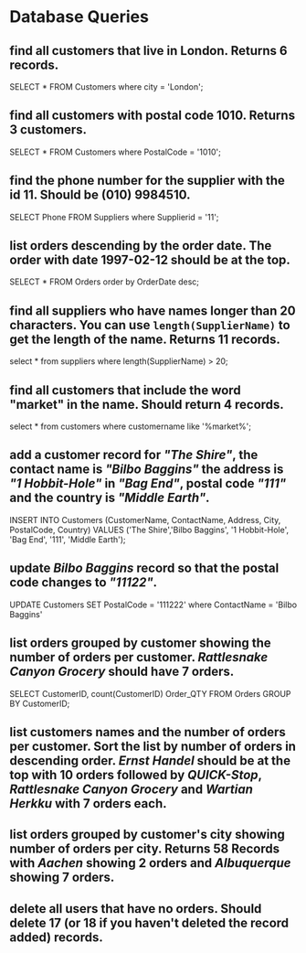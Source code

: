 # Database Queries

## find all customers that live in London. Returns 6 records.

SELECT * 
FROM Customers
where city = 'London';

## find all customers with postal code 1010. Returns 3 customers.

SELECT * 
FROM Customers
where PostalCode = '1010';

## find the phone number for the supplier with the id 11. Should be (010) 9984510.

SELECT Phone 
FROM Suppliers 
where Supplierid = '11';

## list orders descending by the order date. The order with date 1997-02-12 should be at the top.

SELECT * FROM Orders order by OrderDate desc;

## find all suppliers who have names longer than 20 characters. You can use `length(SupplierName)` to get the length of the name. Returns 11 records.

select * from suppliers where length(SupplierName) > 20;

## find all customers that include the word "market" in the name. Should return 4 records.

select * from customers where customername like '%market%';

## add a customer record for _"The Shire"_, the contact name is _"Bilbo Baggins"_ the address is _"1 Hobbit-Hole"_ in _"Bag End"_, postal code _"111"_ and the country is _"Middle Earth"_.

INSERT INTO Customers 
(CustomerName, ContactName, Address, City, PostalCode, Country) 
VALUES 
('The Shire','Bilbo Baggins', '1 Hobbit-Hole', 'Bag End', '111', 'Middle Earth');

## update _Bilbo Baggins_ record so that the postal code changes to _"11122"_.

UPDATE Customers SET PostalCode = '111222' where ContactName = 'Bilbo Baggins'

## list orders grouped by customer showing the number of orders per customer. _Rattlesnake Canyon Grocery_ should have 7 orders.

SELECT CustomerID, count(CustomerID) Order_QTY FROM Orders GROUP BY CustomerID;

## list customers names and the number of orders per customer. Sort the list by number of orders in descending order. _Ernst Handel_ should be at the top with 10 orders followed by _QUICK-Stop_, _Rattlesnake Canyon Grocery_ and _Wartian Herkku_ with 7 orders each.

## list orders grouped by customer's city showing number of orders per city. Returns 58 Records with _Aachen_ showing 2 orders and _Albuquerque_ showing 7 orders.

## delete all users that have no orders. Should delete 17 (or 18 if you haven't deleted the record added) records.
